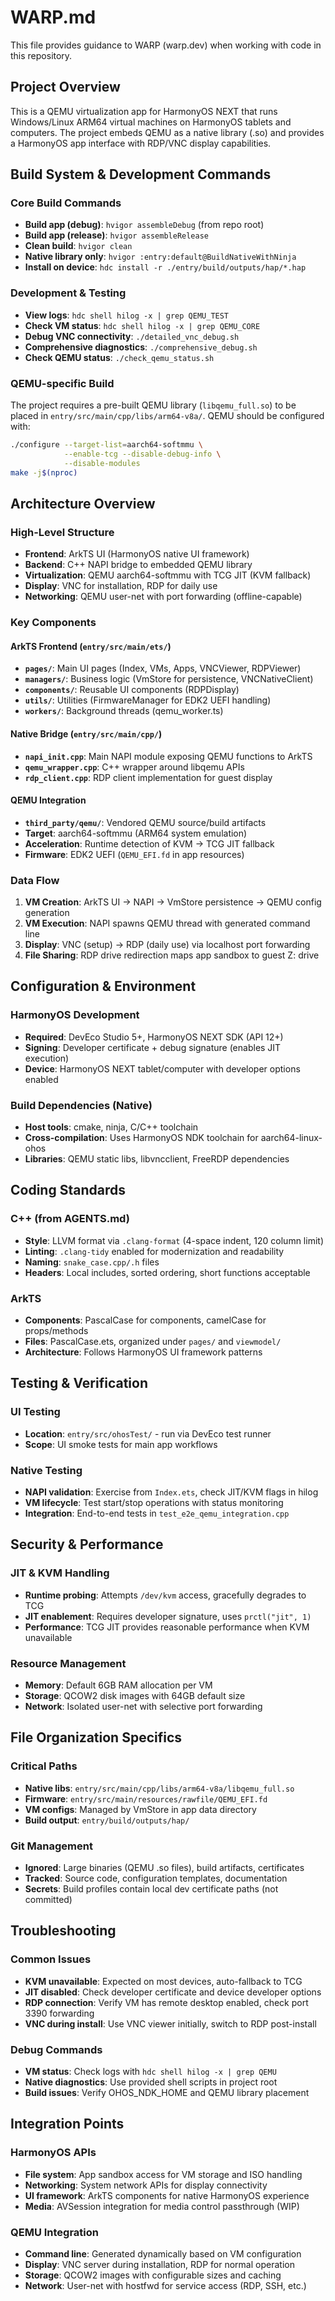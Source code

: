 # WARP.md

This file provides guidance to WARP (warp.dev) when working with code in this repository.

## Project Overview

This is a QEMU virtualization app for HarmonyOS NEXT that runs Windows/Linux ARM64 virtual machines on HarmonyOS tablets and computers. The project embeds QEMU as a native library (.so) and provides a HarmonyOS app interface with RDP/VNC display capabilities.

## Build System & Development Commands

### Core Build Commands
- **Build app (debug)**: `hvigor assembleDebug` (from repo root)
- **Build app (release)**: `hvigor assembleRelease`
- **Clean build**: `hvigor clean`
- **Native library only**: `hvigor :entry:default@BuildNativeWithNinja`
- **Install on device**: `hdc install -r ./entry/build/outputs/hap/*.hap`

### Development & Testing
- **View logs**: `hdc shell hilog -x | grep QEMU_TEST`
- **Check VM status**: `hdc shell hilog -x | grep QEMU_CORE`
- **Debug VNC connectivity**: `./detailed_vnc_debug.sh`
- **Comprehensive diagnostics**: `./comprehensive_debug.sh`
- **Check QEMU status**: `./check_qemu_status.sh`

### QEMU-specific Build
The project requires a pre-built QEMU library (`libqemu_full.so`) to be placed in `entry/src/main/cpp/libs/arm64-v8a/`. QEMU should be configured with:
```bash
./configure --target-list=aarch64-softmmu \
            --enable-tcg --disable-debug-info \
            --disable-modules
make -j$(nproc)
```

## Architecture Overview

### High-Level Structure
- **Frontend**: ArkTS UI (HarmonyOS native UI framework)
- **Backend**: C++ NAPI bridge to embedded QEMU library
- **Virtualization**: QEMU aarch64-softmmu with TCG JIT (KVM fallback)
- **Display**: VNC for installation, RDP for daily use
- **Networking**: QEMU user-net with port forwarding (offline-capable)

### Key Components

#### ArkTS Frontend (`entry/src/main/ets/`)
- **`pages/`**: Main UI pages (Index, VMs, Apps, VNCViewer, RDPViewer)
- **`managers/`**: Business logic (VmStore for persistence, VNCNativeClient)
- **`components/`**: Reusable UI components (RDPDisplay)
- **`utils/`**: Utilities (FirmwareManager for EDK2 UEFI handling)
- **`workers/`**: Background threads (qemu_worker.ts)

#### Native Bridge (`entry/src/main/cpp/`)
- **`napi_init.cpp`**: Main NAPI module exposing QEMU functions to ArkTS
- **`qemu_wrapper.cpp`**: C++ wrapper around libqemu APIs
- **`rdp_client.cpp`**: RDP client implementation for guest display

#### QEMU Integration
- **`third_party/qemu/`**: Vendored QEMU source/build artifacts
- **Target**: aarch64-softmmu (ARM64 system emulation)
- **Acceleration**: Runtime detection of KVM → TCG JIT fallback
- **Firmware**: EDK2 UEFI (`QEMU_EFI.fd` in app resources)

### Data Flow
1. **VM Creation**: ArkTS UI → NAPI → VmStore persistence → QEMU config generation
2. **VM Execution**: NAPI spawns QEMU thread with generated command line
3. **Display**: VNC (setup) → RDP (daily use) via localhost port forwarding
4. **File Sharing**: RDP drive redirection maps app sandbox to guest Z: drive

## Configuration & Environment

### HarmonyOS Development
- **Required**: DevEco Studio 5+, HarmonyOS NEXT SDK (API 12+)
- **Signing**: Developer certificate + debug signature (enables JIT execution)
- **Device**: HarmonyOS NEXT tablet/computer with developer options enabled

### Build Dependencies (Native)
- **Host tools**: cmake, ninja, C/C++ toolchain
- **Cross-compilation**: Uses HarmonyOS NDK toolchain for aarch64-linux-ohos
- **Libraries**: QEMU static libs, libvncclient, FreeRDP dependencies

## Coding Standards

### C++ (from AGENTS.md)
- **Style**: LLVM format via `.clang-format` (4-space indent, 120 column limit)
- **Linting**: `.clang-tidy` enabled for modernization and readability
- **Naming**: `snake_case.cpp/.h` files
- **Headers**: Local includes, sorted ordering, short functions acceptable

### ArkTS
- **Components**: PascalCase for components, camelCase for props/methods
- **Files**: PascalCase.ets, organized under `pages/` and `viewmodel/`
- **Architecture**: Follows HarmonyOS UI framework patterns

## Testing & Verification

### UI Testing
- **Location**: `entry/src/ohosTest/` - run via DevEco test runner
- **Scope**: UI smoke tests for main app workflows

### Native Testing
- **NAPI validation**: Exercise from `Index.ets`, check JIT/KVM flags in hilog
- **VM lifecycle**: Test start/stop operations with status monitoring
- **Integration**: End-to-end tests in `test_e2e_qemu_integration.cpp`

## Security & Performance

### JIT & KVM Handling
- **Runtime probing**: Attempts `/dev/kvm` access, gracefully degrades to TCG
- **JIT enablement**: Requires developer signature, uses `prctl("jit", 1)`
- **Performance**: TCG JIT provides reasonable performance when KVM unavailable

### Resource Management
- **Memory**: Default 6GB RAM allocation per VM
- **Storage**: QCOW2 disk images with 64GB default size
- **Network**: Isolated user-net with selective port forwarding

## File Organization Specifics

### Critical Paths
- **Native libs**: `entry/src/main/cpp/libs/arm64-v8a/libqemu_full.so`
- **Firmware**: `entry/src/main/resources/rawfile/QEMU_EFI.fd`
- **VM configs**: Managed by VmStore in app data directory
- **Build output**: `entry/build/outputs/hap/`

### Git Management
- **Ignored**: Large binaries (QEMU .so files), build artifacts, certificates
- **Tracked**: Source code, configuration templates, documentation
- **Secrets**: Build profiles contain local dev certificate paths (not committed)

## Troubleshooting

### Common Issues
- **KVM unavailable**: Expected on most devices, auto-fallback to TCG
- **JIT disabled**: Check developer certificate and device developer options
- **RDP connection**: Verify VM has remote desktop enabled, check port 3390 forwarding
- **VNC during install**: Use VNC viewer initially, switch to RDP post-install

### Debug Commands
- **VM status**: Check logs with `hdc shell hilog -x | grep QEMU`
- **Native diagnostics**: Use provided shell scripts in project root
- **Build issues**: Verify OHOS_NDK_HOME and QEMU library placement

## Integration Points

### HarmonyOS APIs
- **File system**: App sandbox access for VM storage and ISO handling
- **Networking**: System network APIs for display connectivity
- **UI framework**: ArkTS components for native HarmonyOS experience
- **Media**: AVSession integration for media control passthrough (WIP)

### QEMU Integration
- **Command line**: Generated dynamically based on VM configuration
- **Display**: VNC server during installation, RDP for normal operation  
- **Storage**: QCOW2 images with configurable sizes and caching
- **Network**: User-net with hostfwd for service access (RDP, SSH, etc.)